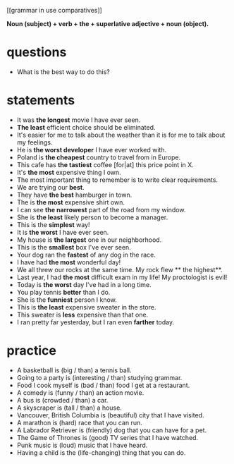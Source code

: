 [[grammar in use comparatives]]

**Noun (subject) + verb + the + superlative adjective + noun (object).**

# questions
- What is the best way to do this?

 # statements
 - It was **the longest** movie I have ever seen.
 - **The least** efficient choice should be eliminated.
 - It's easier for me to talk about the weather than it is for me to talk about my feelings.
 - He is **the worst developer** I have ever worked with.
 - Poland is **the cheapest** country to travel from in Europe.
 - This cafe has **the tastiest** coffee [for|at] this price point in X.
 - It's **the most** expensive thing I own.
 - The most important thing to remember is to write clear requirements.
- We are trying our **best**.
- They have **the best** hamburger in town.
- The is **the most** expensive shirt own.
- I can see **the narrowest** part of the road from my window.
- She is **the least** likely person to become a manager.
- This is the **simplest** way!
- It is **the worst** I have ever seen.
- My house is **the largest** one in our neighborhood.
- This is the **smallest** box I've ever seen.
- Your dog ran the **fastest** of any dog in the race.
- I have had **the most** wonderful day!
- We all threw our rocks at the same time. My rock flew ** the highest**.
- Last year, I had **the most** difficult exam in my life! My proctologist is evil!
- Today is **the worst** day I've had in a long time.
-   You play tennis **better** than I do.
-   She is the **funniest** person I know.
-   This is **the least** expensive sweater in the store.
-   This sweater is **less** expensive than that one.
-   I ran pretty far yesterday, but I ran even **farther** today.


# practice
-   A basketball is (big / than) a tennis ball.
-   Going to a party is (interesting / than) studying grammar.
-   Food I cook myself is (bad / than) food I get at a restaurant.
-   A comedy is (funny / than) an action movie.
-   A bus is (crowded / than) a car.
-   A skyscraper is (tall / than) a house.
-   Vancouver, British Columbia is (beautiful) city that I have visited.
-   A marathon is (hard) race that you can run.
-   A Labrador Retriever is (friendly) dog that you can have for a pet.
-   The Game of Thrones is (good) TV series that I have watched.
-   Punk music is (loud) music that I have heard.
-   Having a child is the (life-changing) thing that you can do.